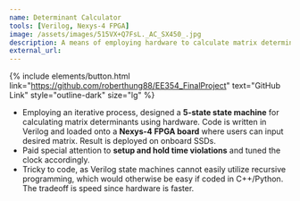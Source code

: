 ```yaml
---
name: Determinant Calculator
tools: [Verilog, Nexys-4 FPGA]
image: /assets/images/515VX+Q7FsL._AC_SX450_.jpg
description: A means of employing hardware to calculate matrix determinants
external_url: 
---
```

{% include elements/button.html link="https://github.com/roberthung88/EE354_FinalProject" text="GitHub Link" style="outline-dark" size="lg" %}

- Employing an iterative process, designed a **5-state state machine** for calculating matrix determinants using hardware. Code is written in Verilog and loaded onto a **Nexys-4 FPGA board** where users can input desired matrix. Result is deployed on onboard SSDs.  
- Paid special attention to **setup and hold time violations** and tuned the clock accordingly. 
- Tricky to code, as Verilog state machines cannot easily utilize recursive programming, which would otherwise be easy if coded in C++/Python. The tradeoff is speed since hardware is faster. 





